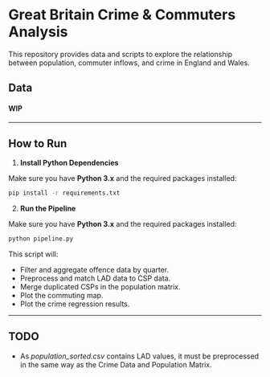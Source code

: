 # Great Britain Crime & Commuters Analysis

This repository provides data and scripts to explore the relationship between population, commuter inflows, and crime in England and Wales.

## Data

#### WIP

---

## How to Run

1. **Install Python Dependencies**

Make sure you have **Python 3.x** and the required packages installed:

```bash
pip install -r requirements.txt
```

2. **Run the Pipeline**

Make sure you have **Python 3.x** and the required packages installed:

   ```bash
python pipeline.py
   ```

This script will:
-	Filter and aggregate offence data by quarter.
-	Preprocess and match LAD data to CSP data.
-	Merge duplicated CSPs in the population matrix.
-	Plot the commuting map. 
- Plot the crime regression results.

---

## TODO

- As _population_sorted.csv_ contains LAD values, it must be preprocessed in the same way as the Crime Data and Population Matrix.
